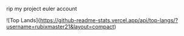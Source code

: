 rip my project euler account

![Top Lands]{https://github-readme-stats.vercel.app/api/top-langs/?username=rubixmaster21&layout=compact)
<!---
rubixmaster21/rubixmaster21 is a ✨ special ✨ repository because its `README.md` (this file) appears on your GitHub profile.
You can click the Preview link to take a look at your changes.
--->
